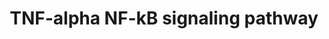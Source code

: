 ---
annotations:
- id: PW:0000233
  parent: regulatory pathway
  type: Pathway Ontology
  value: tumor necrosis factor mediated signaling pathway
authors:
- A.Pandey
- MaintBot
- Ddigles
- Eweitz
citedin:
- link: PMC7645421
- link: PMC3650681
description: ''
last-edited: 2021-05-16
organisms:
- Rattus norvegicus
redirect_from:
- /index.php/Pathway:WP457
- /instance/WP457
- /instance/WP457_rr117025
revision: r117025
schema-jsonld:
- '@context': https://schema.org/
  '@id': https://wikipathways.github.io/pathways/WP457.html
  '@type': Dataset
  creator:
    '@type': Organization
    name: WikiPathways
  description: ''
  keywords:
  - Actl6a
  - Akap8
  - Akt1
  - Akt2
  - Alpl
  - Azi2
  - BCL7A
  - Bag4
  - Bcl3
  - Birc2
  - Birc3
  - Btrc
  - CDC34
  - COMMD1
  - Capn3
  - Casp2
  - Casp3
  - Casp7
  - Casp8
  - Casp8ap2
  - Cav1
  - Cd3eap
  - Cdc37
  - Cflar
  - Chuk
  - Cops3
  - Cradd
  - Crebbp
  - Csnk2a1
  - Csnk2a2
  - Csnk2b
  - Cul1
  - Cyld
  - Dap
  - Ddx3x
  - Dpf2
  - Fadd
  - Faf1
  - Fancd2
  - Fbl
  - Fbxw11
  - Fkbp5
  - Flna
  - G3bp2
  - Gab1
  - Glg1
  - Gnb2l1
  - Gsk3b
  - Gtf2i
  - HIST3H3
  - Hdac1
  - Hdac2
  - Hdac6
  - Hsp90aa1
  - Hsp90ab1
  - Hspb1
  - Ikbkap
  - Ikbkb
  - Ikbke
  - Ikbkg
  - KTN1
  - Kcnq1
  - Kpna2
  - Kpna3
  - Kpna6
  - LOC681193
  - LOC685179
  - Lrpprc
  - MAP3K7IP1
  - Map2k5
  - Map3k1
  - Map3k14
  - Map3k2
  - Map3k3
  - Map3k7ip2
  - Map3k8
  - Mark2
  - Mcm5
  - Mcm7
  - Mtif2
  - NALP4
  - Nfkb1
  - Nfkb2
  - Nfkbia
  - Nfkbib
  - Nfkbie
  - Nfkbiz
  - Nkiras1
  - Nkiras2
  - Nr2c2
  - Nsmaf
  - PEG3
  - Papola
  - Pdcd2
  - Pebp1
  - Pfdn2
  - Pias3
  - Pkn1
  - Pml
  - Polr1a
  - Polr1b
  - Polr1c
  - Polr1e
  - Ppp2ca
  - Prkaca
  - Prkcz
  - Psmb5
  - Psmc1
  - Psmc2
  - Psmc3
  - Psmd1
  - Psmd12
  - Psmd13
  - Psmd3
  - Psmd6
  - Psmd7
  - Ptk2
  - Ptpn11
  - RGD1309922
  - RGD1561333
  - RGD1561988
  - RPL6
  - RPS13
  - Rasal2
  - Rel
  - Rela
  - Ripk1
  - Ripk2
  - Ripk3
  - Rnf216
  - Rnf25
  - Rpl30
  - Rpl4
  - Rps11
  - Rps6ka5
  - Rps6kb1
  - SUMO1
  - Smarca4
  - Smarcb1
  - Smarcc1
  - Smarce1
  - Src
  - Stat1
  - TBKBP1
  - TXLNA
  - Tank
  - Tbk1
  - Tifa
  - Tnf
  - Tnfrsf11a
  - Tnfrsf1a
  - Tnfrsf1b
  - Tnfrsf8
  - Tnip1
  - Tnip2
  - Tradd
  - Traf2
  - Traf3
  - Traf4
  - Traf6
  - Traip
  - Trpc4ap
  - Ube2d2
  - Ube2i
  - Unc5cl
  - Usp11
  - Usp2
  - Wdr68
  - YWHAQ
  - Ywhab
  - Ywhae
  - Ywhag
  - Ywhah
  - Ywhaz
  - Zfand5
  license: CC0
  name: TNF-alpha NF-kB signaling pathway
seo: CreativeWork
title: TNF-alpha NF-kB signaling pathway
wpid: WP457
---
